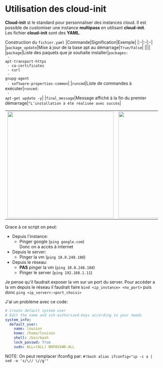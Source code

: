 # Utilisation des cloud-init

**Cloud-init** st le standard pour personnaliser des instances cloud. Il est possible de customiser une instance **multipass** en utilisant **cloud-init**.  
Les fichier **cloud-init** sont des **YAML**.

Construction du `fichier.yaml`
|Commande|Signification|Exemple|
|:-|:-|:-|
|`package_update`|Mise à jour de la base apt au démarrage|`True/False`|
||||
|`package`|Liste des paquets que je souhaite installer|<code>packages:<br>&emsp;- apt-transport-https<br>&emsp;- ca-certificates<br>&emsp;- curl<br>&emsp;- gnupg-agent<br>&emsp;- software-properties-common</code>|
|`runcmd`|Liste de commandes à exécuter|<code>runcmd:<br>&emsp;- apt-get update -y</code>|
|`final_message`|Message affiché à la fin du premier démarrage|`"L'installation à été réalisée avec succès`|
<br>
<table>
    <tr>
        <td><img src="https://i.imgur.com/Vn0FSkf.png" width="350"/></td>
        <td><img src="https://i.imgur.com/sfISPUR.png" width="350"/></td>
    </tr>
</table>

Grace à ce script on peut:
- Depuis l'instance:
    + Pinger google (`ping google.com`)  
    Donc on a accès à internet
- Depuis le server:
    + Pinger la vm (`ping 10.8.248.188`)
- Depuis le réseau:
    + **PAS** pinger la vm (`ping 10.8.248.188`)
    + Pinger le server (`ping 192.168.1.11`)

Je pense qu'il faudrait exposer la vm sur un port du server. Pour accéder a la vm depuis le réseau il faudrait faire `bind <ip_instance> <no_port>` puis donc `ping <ip_server>:<port_choisi>`

J'ai un problème avec ce code:
```yaml
# Create default system user
# Edit the name and ssh-authorized-keys according to your needs
system_info:
  default_user:
    name: louison
    home: /home/louison
    shell: /bin/bash
    lock_passwd: True
    sudo: ALL=(ALL) NOPASSWD:ALL
```


NOTE: On peut remplacer ifconfig par: `#!bash alias ifconfig="ip -c a | sed -e 's/\// \//g'"`
